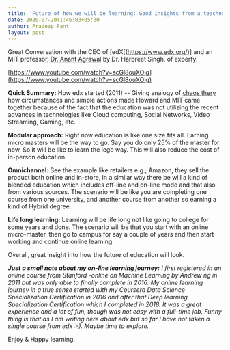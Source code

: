 ```yaml
---
title: 'Future of how we will be learning: Good insights from a teacher & leader: Dr. Anant Agarwal, MIT'
date: 2020-07-20T1:46:03+05:30
author: Pradeep Pant
layout: post
---
```

Great Conversation with the CEO of [edX[(https://www.edx.org/)] and an MIT professor, [Dr. Anant Agrawal](https://en.wikipedia.org/wiki/Anant_Agarwal) by Dr. Harpreet Singh, of experfy.  

[https://www.youtube.com/watch?v=scGl8ouXOig](https://www.youtube.com/watch?v=scGl8ouXOig)

**Quick Summary:**
How edx started (2011) -- Giving analogy of [chaos thery](https://en.wikipedia.org/wiki/Chaos_theory#:~:text=Chaos%20theory%20is%20an%20interdisciplinary,fractals%2C%20and%20self%2Dorganization.) how circumstances and simple actions made Howard and MIT came together because of the fact that the education was not utilizing the recent advances in technologies like Cloud computing, Social Networks, Video Streaming, Gaming, etc. 

**Modular approach:** Right now education is like one size fits all. Earning micro masters will be the way to go. Say you do only 25% of the master for now. So it will be like to learn the lego way. This will also reduce the cost of in-person education.

**Omnichannel:** See the example like retailers e.g.; Amazon, they sell the product both online and in-store, in a similar way there be will a kind of blended education which includes off-line and on-line mode and that also from various sources. The scenario will be like you are completing one course from one university, and another course from another so earning a kind of Hybrid degree.

**Life long learning:** Learning will be life long not like going to college for some years and done. The scenario will be that you start with an online micro-master, then go to campus for say a couple of years and then start working and continue online learning. 

Overall, great insight into how the future of education will look.



***Just a small note about my on-line learning journey:*** *I first registered in an online course from Stanford -online on Machine Learning by Andrew ng in 2011 but was only able to finally complete in 2016. My online learning journey in a true sense started with my Coursera Data Science Specialization Certification in 2016 and after that Deep learning Specialization Certification which I completed in 2018. It was a great experience and a lot of fun, though was not easy with a full-time job. Funny thing is that as I am writing here about edx but so far I have not taken a single course from edx :-).* 
*Maybe time to explore.*

Enjoy & Happy learning.
